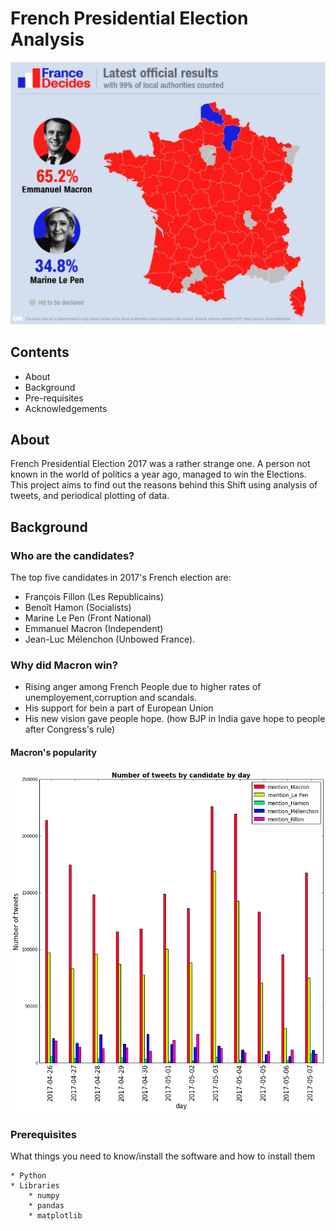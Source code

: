 # French Presidential Election Analysis

![DB](bg.jpg)

## Contents
* About
* Background
* Pre-requisites
* Acknowledgements

## About

French Presidential Election 2017 was a rather strange one. A person not known in the world of politics a year ago, managed to win the Elections. This project aims to find out the reasons behind this Shift using analysis of tweets, and periodical plotting of data. 

## Background

### Who are the candidates?

The top five candidates in 2017's French election are: 
* François Fillon (Les Republicains)
* Benoît Hamon (Socialists)
* Marine Le Pen (Front National) 
* Emmanuel Macron (Independent) 
* Jean-Luc Mélenchon (Unbowed France). 

### Why did Macron win? 

* Rising anger among French People due to higher rates of  unemployement,corruption and scandals.
* His support for bein a part of European Union
* His new vision gave people hope. (how BJP in India gave hope to people after Congress's rule)

#### Macron's popularity

![chart](chart.png)

### Prerequisites

What things you need to know/install the software and how to install them

```
* Python
* Libraries 
	* numpy
	* pandas
	* matplotlib
```




